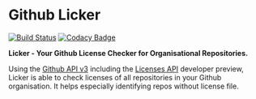 # Github Licker
[![Build Status](https://travis-ci.org/jbspeakr/github-licker.svg?branch=master)](https://travis-ci.org/jbspeakr/github-licker)
[![Codacy Badge](https://www.codacy.com/project/badge/8392a84f11634b27a985b334d56ab089)](https://www.codacy.com/public/jan_1691/github-licker)

**Licker - Your Github License Checker for Organisational Repositories.**

Using the [Github API v3](https://developer.github.com/v3/) including the [Licenses API](https://developer.github.com/v3/licenses/) developer preview, 
Licker is able to check licenses of all repositories in your Github organisation. It helps especially identifying repos 
without license file.




